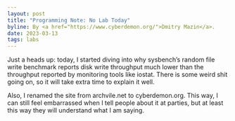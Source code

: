 ```yaml
---
layout: post
title: "Programming Note: No Lab Today"
byline: By <a href="https://www.cyberdemon.org/">Dmitry Mazin</a>.
date: 2023-03-13
tags: labs
---
```

Just a heads up: today, I started diving into why sysbench’s random file write benchmark reports disk write throughput much lower than the throughput reported by monitoring tools like iostat. There is some weird shit going on, so it will take extra time to explain it well.

Also, I renamed the site from archvile.net to cyberdemon.org. This way, I can still feel embarrassed when I tell people about it at parties, but at least this way they will understand what I am saying.
